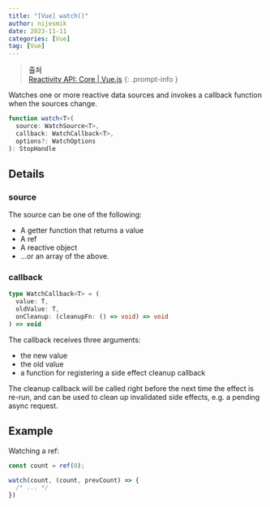 ```yaml
---
title: "[Vue] watch()"
author: nijesmik
date: 2023-11-11
categories: [Vue]
tag: [Vue]
---
```


> **출처** <br>
> [Reactivity API: Core | Vue.js](https://vuejs.org/api/reactivity-core.html#watch)
{: .prompt-info }

Watches one or more reactive data sources and invokes a callback function when the sources change.

```ts
function watch<T>(
  source: WatchSource<T>,
  callback: WatchCallback<T>,
  options?: WatchOptions
): StopHandle
```

## Details

### source

The source can be one of the following:

* A getter function that returns a value
* A ref
* A reactive object
* ...or an array of the above.

### callback

```ts
type WatchCallback<T> = (
  value: T,
  oldValue: T,
  onCleanup: (cleanupFn: () => void) => void
) => void
```

The callback receives three arguments:
* the new value
* the old value
* a function for registering a side effect cleanup callback

The cleanup callback will be called right before the next time the effect is re-run, and can be used to clean up invalidated side effects, e.g. a pending async request.

## Example

Watching a ref:

```js
const count = ref(0);

watch(count, (count, prevCount) => {
  /* ... */
})
```
